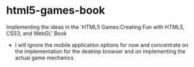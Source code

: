 html5-games-book
================

Implementing the ideas in the 'HTML5 Games:Creating Fun with HTML5, CSS3, and WebGL' Book

- I will ignore the mobile application options for now and concentrate on the implementation for the desktop browser and on implementing the actual game mechanics
